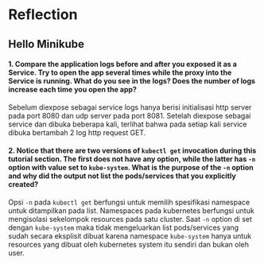 # Reflection

## Hello Minikube
#### 1. Compare the application logs before and after you exposed it as a Service. Try to open the app several times while the proxy into the Service is running. What do you see in the logs? Does the number of logs increase each time you open the app?
Sebelum diexpose sebagai service logs hanya berisi initialisasi http server pada port 8080 dan udp server pada port 8081. Setelah diexpose sebagai service dan dibuka beberapa kali, terlihat bahwa pada setiap kali service dibuka bertambah 2 log http request GET.

#### 2. Notice that there are two versions of `kubectl get` invocation during this tutorial section. The first does not have any option, while the latter has `-n` option with value set to `kube-system`. What is the purpose of the `-n` option and why did the output not list the pods/services that you explicitly created?
Opsi `-n` pada `kubectl get` berfungsi untuk memilih spesifikasi namespace untuk ditampilkan pada list. Namespaces pada kubernetes berfungsi untuk mengisolasi sekelompok resources pada satu cluster. Saat `-n` option di set dengan `kube-system` maka tidak mengeluarkan list pods/services yang sudah secara eksplisit dibuat karena namespace `kube-system` hanya untuk resources yang dibuat oleh kubernetes system itu sendiri dan bukan oleh user.
